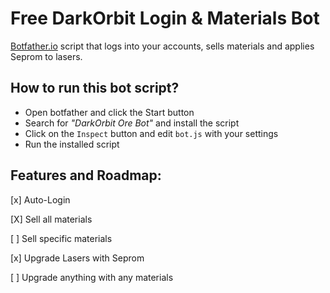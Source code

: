# Free DarkOrbit Login & Materials Bot

[Botfather.io](https://botfather.io/scripts/11/) script that logs into your accounts, sells materials and applies Seprom to lasers.
        
## How to run this bot script?

- Open botfather and click the Start button
- Search for _"DarkOrbit Ore Bot"_ and install the script
- Click on the `Inspect` button and edit `bot.js` with your settings
- Run the installed script

## Features and Roadmap:

[x] Auto-Login

[X] Sell all materials

[ ] Sell specific materials

[x] Upgrade Lasers with Seprom

[ ] Upgrade anything with any materials
